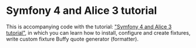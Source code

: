 # Symfony 4 and Alice 3 tutorial

This is accompanying code with the tutorial: ["Symfony 4 and Alice 3 tutorial"]([http://drib.tech/?p=718&preview=true), 
in which you can learn how to install, configure and create fixtures, write custom fixture Buffy quote generator (formatter).

